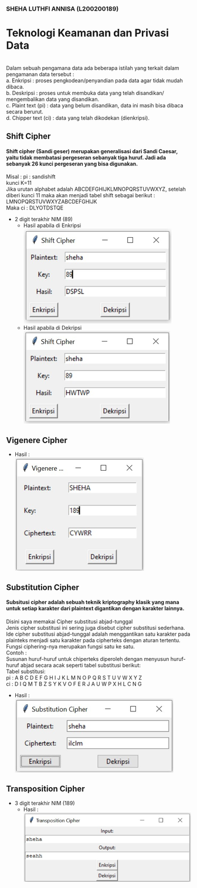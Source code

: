 ### SHEHA LUTHFI ANNISA (L200200189)
# Teknologi Keamanan dan Privasi Data
<br>Dalam sebuah pengamana data ada beberapa istilah yang terkait dalam pengamanan data tersebut :
<br>a. Enkripsi : proses pengkodean/penyandian pada data agar tidak mudah dibaca.
<br>b. Deskripsi : proses untuk membuka data yang telah disandikan/ mengembalikan data yang disandikan.
<br>c. Plaint text (pi) : data yang belum disandikan, data ini masih bisa dibaca secara berurut.
<br>d. Chipper text (ci) : data yang telah dikodekan (dienkripsi).

## Shift Cipher
#### Shift cipher (Sandi geser) merupakan generalisasi dari Sandi Caesar, yaitu tidak membatasi pergeseran sebanyak tiga huruf. Jadi ada sebanyak 26 kunci pergeseran yang bisa digunakan.
Misal : pi : sandishift
<br>kunci K=11
<br>Jika urutan alphabet adalah ABCDEFGHIJKLMNOPQRSTUVWXYZ, setelah diberi kunci 11 maka akan menjadi tabel shift sebagai berikut :
<br>LMNOPQRSTUVWXYZABCDEFGHIJK
<br>Maka ci : DLYOTDSTQE
- 2 digit terakhir NIM (89)
  - Hasil apabila di Enkripsi
<br>![shiftcipher1](1.jpg)
  - Hasil apabila di Dekripsi
<br>![shiftcipher2](2.jpg)

## Vigenere Cipher
- Hasil :
<br>![vigenerecipher](3.jpg)

## Substitution Cipher
#### Subsitusi cipher adalah sebuah teknik kriptography klasik yang mana untuk setiap karakter dari plaintext digantikan dengan karakter lainnya.
Disini saya memakai Cipher substitusi abjad-tunggal
<br>Jenis cipher substitusi ini sering juga disebut cipher substitusi sederhana. Ide cipher substitusi abjad-tunggal adalah menggantikan satu karakter pada plainteks menjadi satu karakter pada cipherteks dengan aturan tertentu. Fungsi ciphering-nya merupakan fungsi satu ke satu.
<br>Contoh :
<br>Susunan huruf-huruf untuk chiperteks diperoleh dengan menyusun huruf-huruf abjad secara acak seperti tabel substitusi berikut:
<br>Tabel substitusi:
<br>pi : A B C D E F G H I J K L M N O P Q R S T U V W X Y Z
<br>ci : D I Q M T B Z S Y K V O F E R J A U W P X H L C N G
- Hasil :
<br> ![SubsCipher](SubsCip.jpg)

## Transposition Cipher
- 3 digit terakhir NIM (189)
  - Hasil :
  <br>![TransCipher](5.jpg)
